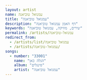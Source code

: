 ```yaml
---
layout: artist
name: עמנואל טוביאנה
title: "עמנואל טוביאנה"
description: "דף האמן עמנואל טוביאנה"
keywords: "שירים, מוזיקה, עמנואל טוביאנה"
permalink: /artists/עמנואל-טוביאנה
redirect_from:
  - /artists/list/עמנואל טוביאנה
  - /artists/עמנואל-טוביאנה/
songs:
  - number: "33001"
    name: "הגלה כאן"
    album: "סינגלים"
    artist: "עמנואל טוביאנה"
---
```

